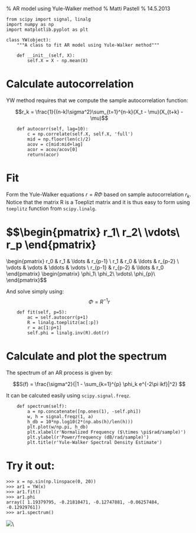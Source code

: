 % AR model using Yule-Walker method
% Matti Pastell
% 14.5.2013


~~~~{.python}
from scipy import signal, linalg
import numpy as np
import matplotlib.pyplot as plt

class YW(object):
    """A class to fit AR model using Yule-Walker method"""

    def __init__(self, X):
        self.X = X - np.mean(X)
~~~~~~~~~~~~~


        
# Calculate autocorrelation

YW method requires that we compute the sample autocorrelation function:

$$r_k = \frac{1}{(n-k)\sigma^2}\sum_{t=1}^{n-k}(X_t - \mu)(X_{t+k} - \mu)$$


~~~~{.python}
    def autocorr(self, lag=10):
        c = np.correlate(self.X, self.X, 'full')
        mid = np.floor(len(c)/2)
        acov = c[mid:mid+lag]
        acor = acov/acov[0]
        return(acor)
~~~~~~~~~~~~~




# Fit

Form the Yule-Walker equations $r = R \Phi$ based on sample
autocorrelation $r_k$. Notice that the matrix R is a Toeplizt matrix
and it is thus easy to form using `toeplitz` function from `scipy.linalg`.

  $$\begin{pmatrix}
    r_1\\
    r_2\\
    \vdots\\
    r_p
  \end{pmatrix}
   =
  \begin{pmatrix}
    r_0      & r_1    & \ldots  & r_{p-1} \\
    r_1    & r_0      & \ldots  & r_{p-2} \\
    \vdots & \vdots & \ddots  & \vdots \\ 
    r_{p-1} & r_{p-2} & \ldots  &  r_0
  \end{pmatrix}
    \begin{pmatrix}
      \phi_1\\
      \phi_2\\
      \vdots\\
      \phi_{p}\\
  \end{pmatrix}$$

And solve simply using: $$\Phi = R^{-1}r$$


~~~~{.python}
    def fit(self, p=5):
        ac = self.autocorr(p+1)
        R = linalg.toeplitz(ac[:p])
        r = ac[1:p+1]
        self.phi = linalg.inv(R).dot(r)
~~~~~~~~~~~~~




# Calculate and plot the spectrum 

The spectrum of an AR process is given by:

$$S(f) = \frac{\sigma^2}{|1 - \sum_{k=1}^{p} \phi_k e^{-2\pi ikf}|^2} $$

It can be calcuted easily using `scipy.signal.freqz`.
        

~~~~{.python}
    def spectrum(self):
        a = np.concatenate([np.ones(1), -self.phi])
        w, h = signal.freqz(1, a)
        h_db = 10*np.log10(2*(np.abs(h)/len(h)))
        plt.plot(w/np.pi, h_db)
        plt.xlabel(r'Normalized Frequency ($\times \pi$rad/sample)')
        plt.ylabel(r'Power/frequency (dB/rad/sample)')
        plt.title(r'Yule-Walker Spectral Density Estimate')
~~~~~~~~~~~~~




# Try it out:


~~~~{.python}
>>> x = np.sin(np.linspace(0, 20))
>>> ar1 = YW(x)
>>> ar1.fit()
>>> ar1.phi
array([ 1.19379795, -0.21810471, -0.12747881, -0.06257484,
-0.12929761])
>>> ar1.spectrum()

~~~~~~~~~~~~~

![](figures/tests/ar_yw_figure5_1.png)\

